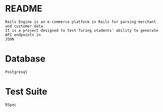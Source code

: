 # README
    Rails Engine is an e-commerce platform in Rails for parsing merchant and customer data.
    It is a project designed to test Turing students' ability to generate API endpoints in 
    JSON

# Database
    Postgresql

# Test Suite
    RSpec